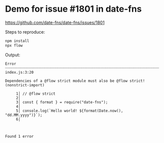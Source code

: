 # Demo for issue #1801 in date-fns

https://github.com/date-fns/date-fns/issues/1801

Steps to reproduce:
```bash
npm install
npx flow
```

Output:
```
Error ┈┈┈┈┈┈┈┈┈┈┈┈┈┈┈┈┈┈┈┈┈┈┈┈┈┈┈┈┈┈┈┈┈┈┈┈┈┈┈┈┈┈┈┈┈┈┈┈┈┈┈┈┈┈┈┈┈┈┈┈┈┈┈┈┈┈┈┈┈┈┈┈┈┈┈┈┈┈┈┈┈┈┈┈┈┈┈┈┈┈┈┈┈┈┈┈┈┈┈┈ index.js:3:20

Dependencies of a @flow strict module must also be @flow strict! (nonstrict-import)

     1│ // @flow strict
     2│
     3│ const { format } = require("date-fns");
     4│
     5│ console.log(`Hello world! ${format(Date.now(), "dd.MM.yyyy")}`);
     6│



Found 1 error
```
